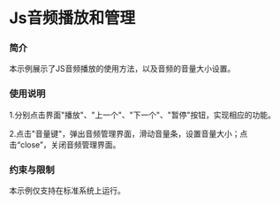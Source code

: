 # Js音频播放和管理

### 简介

本示例展示了JS音频播放的使用方法，以及音频的音量大小设置。

### 使用说明

1.分别点击界面"播放"、"上一个"、"下一个"、"暂停"按钮，实现相应的功能。

2.点击"音量键"，弹出音频管理界面，滑动音量条，设置音量大小；点击“close”，关闭音频管理界面。

### 约束与限制

本示例仅支持在标准系统上运行。